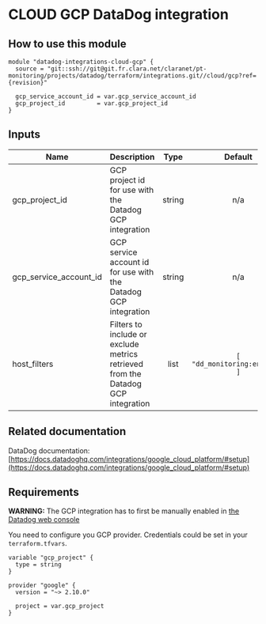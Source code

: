 # CLOUD GCP DataDog integration

## How to use this module

```
module "datadog-integrations-cloud-gcp" {
  source = "git::ssh://git@git.fr.clara.net/claranet/pt-monitoring/projects/datadog/terraform/integrations.git//cloud/gcp?ref={revision}"

  gcp_service_account_id = var.gcp_service_account_id
  gcp_project_id         = var.gcp_project_id
}

```

## Inputs

| Name | Description | Type | Default | Required |
|------|-------------|:----:|:-----:|:-----:|
| gcp\_project\_id | GCP project id for use with the Datadog GCP integration | string | n/a | yes |
| gcp\_service\_account\_id | GCP service account id for use with the Datadog GCP integration | string | n/a | yes |
| host\_filters | Filters to include or exclude metrics retrieved from the Datadog GCP integration | list | `[ "dd_monitoring:enabled" ]` | no |

## Related documentation

DataDog documentation: [https://docs.datadoghq.com/integrations/google_cloud_platform/#setup](https://docs.datadoghq.com/integrations/google_cloud_platform/#setup)

## Requirements

**WARNING:** The GCP integration has to first be manually enabled in [the Datadog web console](https://myaccount.datadoghq.com/account/settings#integrations/google-cloud-platform)

You need to configure you GCP provider.
Credentials could be set in your `terraform.tfvars`.

```
variable "gcp_project" {
  type = string
}

provider "google" {
  version = "~> 2.10.0"

  project = var.gcp_project
}
```
